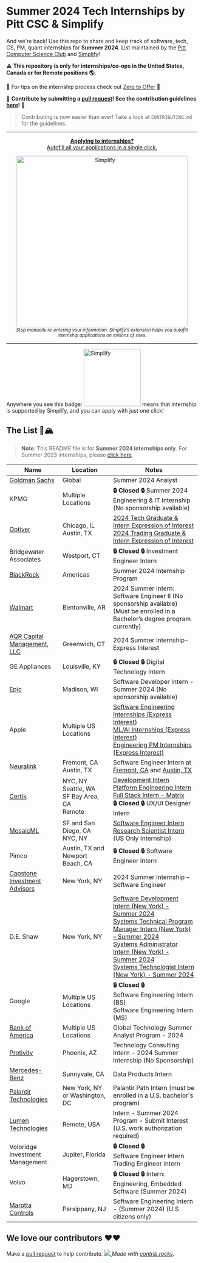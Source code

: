 # Summer 2024 Tech Internships by Pitt CSC & Simplify

And we're back! Use this repo to share and keep track of software, tech, CS, PM, quant internships for **Summer 2024**. List maintained by the [Pitt Computer Science Club](https://pittcsc.org/) and [Simplify](https://simplify.jobs/)!

:warning: **This repository is only for internships/co-ops in the United States, Canada or for Remote positions :earth_americas:.**

🧠 For tips on the internship process check out [Zero to Offer](https://www.pittcs.wiki/zero-to-offer) 🧠

🙏 **Contribute by submitting a [pull request](https://github.com/susam/gitpr#create-pull-request)! See the contribution guidelines [here](https://github.com/pittcsc/Summer2024-Internships/blob/dev/CONTRIBUTING.md)!** 🙏

> Contributing is now easier than ever! Take a look at `CONTRIBUTING.md` for the guidelines.

---

<div align="center">
  <p>
    <a href="https://simplify.jobs/?utm_source=pittcsc&utm_medium=internships_repo">
      <b>Applying to internships?</b>
      <br>
      Autofill all your applications in a single click.
      <br>
      <div>
        <a href="https://simplify.jobs/?utm_source=pittcsc&utm_medium=internships_repo">
          <img src="https://res.cloudinary.com/dpeo4xcnc/image/upload/v1636594918/simplify_pittcsc.png" width="450" alt="Simplify">
        </a>
      </div>
    </a>
    <sub><i>Stop manually re-entering your information. Simplify’s extension helps you autofill internship applications on millions of sites.</i></sub>
  </p>
</div>

---

Anywhere you see this badge:
<img src="https://res.cloudinary.com/dpeo4xcnc/image/upload/v1636594918/simplify_pittcsc.png" width="150" alt="Simplify">
means that internship is supported by Simplify, and you can apply with just one click!

## The List 🚴🏔

> **Note**:
> This README file is for **Summer 2024 internships only**. For Summer 2023 internships, please [click here](https://github.com/pittcsc/Summer2024-Internships/blob/dev/README-2023.md).

<!-- Please leave a one line gap between this and the table (DO NOT CHANGE THIS LINE) -->

| Name                                                                                                                                                                                                                                                          | Location                                                     | Notes                                                                                                                                                                                                                                                                                                                                                                                                                                                                                                                                                                                                                           |
| ------------------------------------------------------------------------------------------------------------------------------------------------------------------------------------------------------------------------------------------------------------- | ------------------------------------------------------------ | ------------------------------------------------------------------------------------------------------------------------------------------------------------------------------------------------------------------------------------------------------------------------------------------------------------------------------------------------------------------------------------------------------------------------------------------------------------------------------------------------------------------------------------------------------------------------------------------------------------------------------- |
| [Goldman Sachs](https://www.goldmansachs.com/careers/students/programs/americas/summer-analyst-program.html)                                                                                                                                                  | Global                                                       | Summer 2024 Analyst                                                                                                                                                                                                                                                                                                                                                                                                                                                                                                                                                                                                             |
| KPMG                                                                                                                                                                                                                                                          | Multiple Locations                                           | **🔒 Closed 🔒** Summer 2024 Engineering & IT Internship (No sponsorship available)                                                                                                                                                                                                                                                                                                                                                                                                                                                                                                                                             |
| [Optiver](https://optiver.com/working-at-optiver/career-opportunities/)                                                                                                                                                                                       | Chicago, IL <br/> Austin, TX                                 | [2024 Tech Graduate & Intern Expression of Interest](https://optiver.com/working-at-optiver/career-opportunities/6497784002) <br/> [2024 Trading Graduate & Intern Expression of Interest](https://optiver.com/working-at-optiver/career-opportunities/6614387002)                                                                                                                                                                                                                                                                                                                                                              |
| Bridgewater Associates                                                                                                                                                                                                                                        | Westport, CT                                                 | **🔒 Closed 🔒** Investment Engineer Intern                                                                                                                                                                                                                                                                                                                                                                                                                                                                                                                                                                                     |
| [BlackRock](https://blackrock.tal.net/vx/lang-en-GB/mobile-0/brand-3/xf-232eb66ac89a/candidate/so/pm/1/pl/1/opp/7894-Summer-Internship-Program-Americas/en-GB)                                                                                                | Americas                                                     | Summer 2024 Internship Program                                                                                                                                                                                                                                                                                                                                                                                                                                                                                                                                                                                                  |
| [Walmart](https://careers.walmart.com/us/jobs/WD1391200-2024-summer-intern-software-engineer-ii-bentonville-ar)                                                                                                                                               | Bentonville, AR                                              | 2024 Summer Intern: Software Engineer II (No sponsorship available) (Must be enrolled in a Bachelor’s degree program currently)                                                                                                                                                                                                                                                                                                                                                                                                                                                                                                 |
| [AQR Capital Management, LLC](https://careers.aqr.com/jobs/university-open-positions/greenwich-ct/2024-summer-internship-express-interest/4478927)                                                                                                            | Greenwich, CT                                                | 2024 Summer Internship-Express Interest                                                                                                                                                                                                                                                                                                                                                                                                                                                                                                                                                                                         |
| GE Appliances                                                                                                                                                                                                                                                 | Louisville, KY                                               | **🔒 Closed 🔒** Digital Technology Intern                                                                                                                                                                                                                                                                                                                                                                                                                                                                                                                                                                                      |
| [Epic](https://epic.avature.net/Careers/FolderDetail/Software-Developer-Intern---Summer-2024/23429)                                                                                                                                                           | Madison, WI                                                  | Software Developer Intern - Summer 2024 (No sponsorship available)                                                                                                                                                                                                                                                                                                                                                                                                                                                                                                                                                              |
| Apple                                                                                                                                                                                                                                                         | Multiple US Locations                                        | [Software Engineering Internships (Express Interest)](https://jobs.apple.com/en-us/details/200480063/software-engineering-internships) <br/> [ML/AI Internships (Express Interest)](https://jobs.apple.com/en-us/details/200480066/machine-learning-ai-internships) <br/> [Engineering PM Internships (Express Interest)](https://jobs.apple.com/en-us/details/200480064/engineering-program-management-internships)                                                                                                                                                                                                            |
| [Neuralink](https://boards.greenhouse.io/neuralink)                                                                                                                                                                                                           | Fremont, CA <br/> Austin, TX                                 | Software Engineer Intern at [Fremont, CA](https://boards.greenhouse.io/neuralink/jobs/5285389003) and [Austin, TX](https://boards.greenhouse.io/neuralink/jobs/5552197003)                                                                                                                                                                                                                                                                                                                                                                                                                                                      |
| [Certik](https://jobs.lever.co/certik)                                                                                                                                                                                                                        | NYC, NY <br/> Seattle, WA <br/> SF Bay Area, CA <br/> Remote | [Development Intern](https://jobs.lever.co/certik/2e33570a-f495-44ef-9d7d-a0c5a7fd8190) <br/> [Platform Engineering Intern](https://jobs.lever.co/certik/095fdcff-99e8-408d-bb8a-e638e44d0b40) <br/> [Full Stack Intern - Matrix](https://jobs.lever.co/certik/ca67aab6-9b8b-4c2f-ad80-ff5855292f48) <br/> **🔒 Closed 🔒** UX/UI Designer Intern                                                                                                                                                                                                                                                                               |
| [MosaicML](https://boards.greenhouse.io/mosaicml)                                                                                                                                                                                                             | SF and San Diego, CA <br/> NYC, NY                           | [Software Engineer Intern](https://boards.greenhouse.io/mosaicml/jobs/4133756004) <br/> [Research Scientist Intern](https://boards.greenhouse.io/mosaicml/jobs/4170454004) <br/> (US Only Internship)                                                                                                                                                                                                                                                                                                                                                                                                                           |
| Pimco                                                                                                                                                                                                                                                         | Austin, TX and Newport Beach, CA                             | **🔒 Closed 🔒** Software Engineer Intern                                                                                                                                                                                                                                                                                                                                                                                                                                                                                                                                                                                       |
| [Capstone Investment Advisors](https://www.capstoneco.com/careers/2024-summer-internship-software-engineer-nyc/?gh_jid=6784275002)                                                                                                                            | New York, NY                                                 | 2024 Summer Internship – Software Engineer                                                                                                                                                                                                                                                                                                                                                                                                                                                                                                                                                                                      |
| D.E. Shaw                                                                                                                                                                                                                                                     | New York, NY                                                 | [Software Development Intern (New York) - Summer 2024](https://www.deshaw.com/careers/software-developer-intern-new-york-summer-2024-4803) <br/> [Systems Technical Program Manager Intern (New York) – Summer 2024](https://www.deshaw.com/careers/systems-technical-program-manager-intern-new-york-summer-2024-4786) <br/> [Systems Administrator Intern (New York) - Summer 2024](https://www.deshaw.com/careers/systems-administrator-intern-new-york-summer-2024-4782) <br/> [Systems Technologist Intern (New York) - Summer 2024](https://www.deshaw.com/careers/systems-technologist-intern-new-york-summer-2024-4785) |
| Google                                                                                                                                                                                                                                                        | Multiple US Locations                                        | **🔒 Closed 🔒** <br/> Software Engineering Intern (BS) <br/> Software Engineering Intern (MS)                                                                                                                                                                                                                                                                                                                                                                                                                                                                                                                                  |
| [Bank of America](https://bankcampuscareers.tal.net/vx/lang-en-GB/mobile-0/brand-4/xf-91c0e92d74a1/candidate/so/pm/1/pl/1/opp/10165-Global-Technology-Summer-Analyst-Program-2024/en-GB)                                                                      | Multiple US Locations                                        | Global Technology Summer Analyst Program - 2024                                                                                                                                                                                                                                                                                                                                                                                                                                                                                                                                                                                 |
| [Protivity](https://roberthalf.wd1.myworkdayjobs.com/en-US/ProtivitiNA/job/PHOENIX/Phoenix-Technology-Consulting-Intern---2024_JR-248209-2?Location_Country=bc33aa3152ec42d4995f4791a106ed09&Location_Region_State_Province=c7b20b0d4bc04711a00900569e9afabd) | Phoenix, AZ                                                  | Technology Consulting Intern - 2024 Summer Internship (No Sponsorship)                                                                                                                                                                                                                                                                                                                                                                                                                                                                                                                                                          |
| [Mercedes-Benz](https://jobs.lever.co/MBRDNA/59ae463c-5d10-4bb6-9dfd-4e26c7d84a69)                                                                                                                                                                            | Sunnyvale, CA                                                | Data Products Intern                                                                                                                                                                                                                                                                                                                                                                                                                                                                                                                                                                                                            |
| [Palantir Technologies](https://www.palantir.com/careers/students/path/)                                                                                                                                                                                      | New York, NY or Washington, DC                               | Palantir Path Intern (must be enrolled in a U.S. bachelor's program)                                                                                                                                                                                                                                                                                                                                                                                                                                                                                                                                                            |
| [Lumen Technologies](https://jobs.lumen.com/global/en/job/324980/Intern-Summer-2024-Program-Submit-Interest)                                                                                                                                                  | Remote, USA                                                  | Intern - Summer 2024 Program - Submit Interest (U.S. work authorization required)                                                                                                                                                                                                                                                                                                                                                                                                                                                                                                                                               |
| Voloridge Investment Management                                                                                                                                                                                                                               | Jupiter, Florida                                             | **🔒 Closed 🔒** <br/> Software Engineer Intern<br/> Trading Engineer Intern                                                                                                                                                                                                                                                                                                                                                                                                                                                                                                                                                    |
| Volvo                                                                                                                                                                                                                                                         | Hagerstown, MD                                               | **🔒 Closed 🔒** Intern: Engineering, Embedded Software (Summer 2024)                                                                                                                                                                                                                                                                                                                                                                                                                                                                                                                                                           |
| [Marotta Controls](https://marotta.com/job-openings/?gnk=job&gni=8a7883ac879c5eca0187ef4d715d4fd8&lang=en)                                                                                                                                                    | Parsippany, NJ                                               | Software Engineering Intern - (Summer 2024) (U.S citizens only)                                                                                                                                                                                                                                                                                                                                                                                                                                                                                                                                                                 |

<!-- Please leave a one line gap between this and the table (DO NOT CHANGE THIS LINE) -->

## We love our contributors ❤️❤️

Make a [pull request](https://github.com/susam/gitpr#create-pull-request) to help contribute.
<a href="https://github.com/pittcsc/Summer2024-Internships/graphs/contributors">
<img src="https://contrib.rocks/image?repo=pittcsc/Summer2024-Internships&columns=24&max=480" />
</a>
_Made with [contrib.rocks](https://contrib.rocks)._
